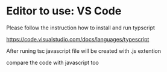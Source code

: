 # Editor to use: VS Code
Please follow the instruction how to install and run typscript 

https://code.visualstudio.com/docs/languages/typescript

After runing tsc <filename> javascript file will be created with .js extention
  
compare the code with javascript too
